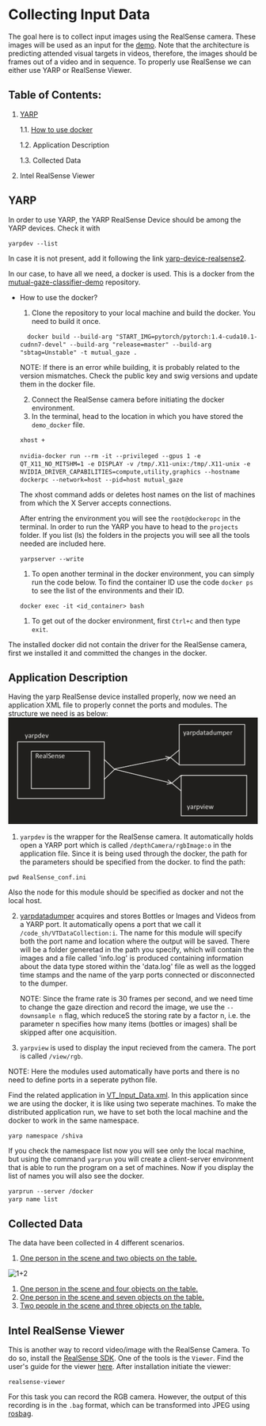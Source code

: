 # Collecting Input Data

The goal here is to collect input images using the RealSense camera. These images will be used as an input for the [demo](https://github.com/ejcgt/attention-target-detection/blob/master/demo.py). Note that the architecture is predicting attended visual targets in videos, therefore, the images should be frames out of a video and in sequence. To properly use RealSense we can either use YARP or RealSense Viewer. 

## Table of Contents:
1. [YARP](#yarp)


   1.1. [How to use docker](#docker)

   1.2. Application Description

   1.3. Collected Data
2. Intel RealSense Viewer

## YARP <a name="yarp"></a>
In order to use YARP, the YARP RealSense Device should be among the YARP devices. Check it with 
```
yarpdev --list
```
In case it is not present, add it following the link [yarp-device-realsense2](https://github.com/robotology/yarp-device-realsense2).

In our case, to have all we need, a docker is used. This is a docker from the [mutual-gaze-classifier-demo](https://github.com/MariaLombardi/mutual-gaze-classifier-demo/tree/main/app) repository.

- How to use the docker? <a name="docker"></a>
  
  1. Clone the repository to your local machine and build the docker. You need to build it once.
  ```
    docker build --build-arg "START_IMG=pytorch/pytorch:1.4-cuda10.1-cudnn7-devel" --build-arg "release=master" --build-arg "sbtag=Unstable" -t mutual_gaze .
  ```

  NOTE: If there is an error while building, it is probably related to the version mismatches. Check the public key and swig versions and update them in the docker file.

  2. Connect the RealSense camera before initiating the docker environment.
  3. In the terminal, head to the location in which you have stored the `demo_docker` file.
   ```
   xhost +

   nvidia-docker run --rm -it --privileged --gpus 1 -e QT_X11_NO_MITSHM=1 -e DISPLAY -v /tmp/.X11-unix:/tmp/.X11-unix -e NVIDIA_DRIVER_CAPABILITIES=compute,utility,graphics --hostname dockerpc --network=host --pid=host mutual_gaze
   ```

   The xhost command adds or deletes host names on the list of machines from which the X Server accepts connections.

   After entring the environment you will see the  `root@dockeropc` in the terminal.
   In order to run the YARP you have to head to the `projects` folder. If you list (ls) the folders in the projects you will see all the tools needed are included here.
   ```
   yarpserver --write
   ```
   1. To open another terminal in the docker environment, you can simply run the code below. To find the container ID use the code `docker ps` to see the list of the environments and their ID.
   ```
   docker exec -it <id_container> bash
   ```
   1. To get out of the docker environment, first `Ctrl+c` and then type `exit`.
   
The installed docker did not contain the driver for the RealSense camera, first we installed it and committed the changes in the docker.
  

## Application Description
  Having the yarp RealSense device installed properly, now we need an application XML file to properly connet the ports and modules. The structure we need is as below:
  ![structure](Img/structure.jpeg)

  1. `yarpdev` is the wrapper for the RealSense camera. It automatically holds open a YARP port which is called `/depthCamera/rgbImage:o` in the application file. Since it is being used through the docker, the path for the parameters should be specified from the docker. to find the path:
   ```
   pwd RealSense_conf.ini
   ``` 
  Also the node for this module should be specified as docker and not the local host.

  2. [yarpdatadumper](https://www.yarp.it//v3.5/yarpdatadumper.html#yarpdatadumper_intro) acquires and stores Bottles or Images and Videos from a YARP port. It automatically opens a port that we call it `/code_sh/VTDataCollection:i`. The name for this module will specify both the port name and location where the output will be saved. There will be a folder generetad in the path you specify, which will contain the images and a file called 'info.log' is produced containing information about the data type stored within the 'data.log' file as well as the logged time stamps and the name of the yarp ports connected or disconnected to the dumper.
  
      NOTE: Since the frame rate is 30 frames per second, and we need time to change the gaze direction and record the image, we use the `--downsample n` flag, which reduceS the storing rate by a factor n, i.e. the parameter n specifies how many items (bottles or images) shall be skipped after one acquisition.
  3. `yarpview` is used to display the input recieved from the camera. The port is called `/view/rgb`.
  
  NOTE: Here the modules used automatically have ports and there is no need to define ports in a seperate python file.

  Find the related application in [VT_Input_Data.xml](https://github.com/shivahanifi/visual-targets/blob/main/Demo/VT_Demo_OurData/VT_Input_Data.xml). In this application since we are using the docker, it is like using two seperate machines. To make the distributed application run, we have to set both the local machine and the docker to work in the same namespace.
  ```
  yarp namespace /shiva
  ```
  If you check the namespace list now you will see only the local machine, but using the command `yarprun` you will create a client-server environment that is able to run the program on a set of machines. Now if you display the list of names you will also see the docker.
  ```
  yarprun --server /docker
  yarp name list
  ```

## Collected Data
The data have been collected in 4 different scenarios.
1. [One person in the scene and two objects on the table.]()

![1+2](/Img/00000016.ppm)
1. [One person in the scene and four objects on the table.]()
2. [One person in the scene and seven objects on the table.]()
3. [Two people in the scene and three objects on the table.]()

## Intel RealSense Viewer
This is another way to record video/image with the RealSense Camera. To do so, install the [RealSense SDK](https://www.intelrealsense.com/sdk-2/). One of the tools is the `Viewer`. Find the user's guide for the viewer [here](https://www.intelrealsense.com/download/7144/).
After installation initiate the viewer:
```
realsense-viewer
```
For this task you can record the RGB camera. However, the output of this recording is in the `.bag` format, which can be transformed into JPEG using [rosbag](http://wiki.ros.org/rosbag/Tutorials/Exporting%20image%20and%20video%20data).





